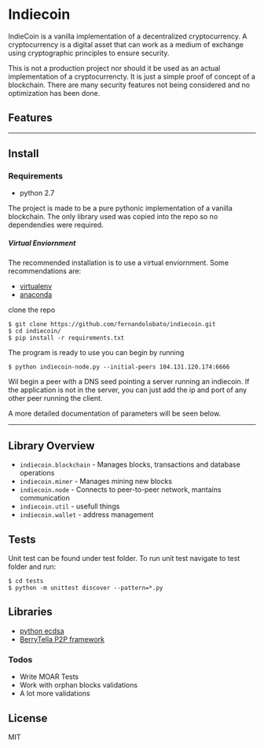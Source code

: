 # Indiecoin

IndieCoin is a vanilla implementation of a decentralized cryptocurrency. A cryptocurrency is a digital asset that can work as a medium of exchange using cryptographic principles to ensure security.

This is not a production project nor should it be used as an actual implementation of a cryptocurrencty. It is just a simple proof of concept of a blockchain. There are many security features not being considered and no optimization has been done.

## Features

---
## Install
### Requirements
  - python 2.7

The project is made to be a pure pythonic implementation of a vanilla blockchain. The only library used was copied into the repo so no dependendies were required.

##### Virtual Enviornment
The recommended installation is to use a virtual enviornment. Some recommendations are:
- [virtualenv](https://python-docs.readthedocs.io/en/latest/dev/virtualenvs.html)
- [anaconda](https://www.continuum.io/downloads)

clone the repo
```
$ git clone https://github.com/fernandolobato/indiecoin.git
$ cd indiecoin/
$ pip install -r requirements.txt
```

The program is ready to use you can begin by running 
```
$ python indiecoin-node.py --initial-peers 104.131.120.174:6666
```
Wil begin a peer with a DNS seed pointing a server running an indiecoin. If the application is not in the server, you can just add the ip and port of any other peer running the client.

A more detailed documentation of parameters will be seen below.

---

## Library Overview
- ```indiecoin.blockchain``` - Manages blocks, transactions and database operations
- ```indiecoin.miner``` - Manages mining new blocks
- ```indiecoin.node``` - Connects to peer-to-peer network, mantains communication
- ```indiecoin.util``` - usefull things
- ```indiecoin.wallet``` - address management

## Tests
Unit test can be found under test folder.
To run unit test navigate to test folder and run:
```
$ cd tests
$ python -m unittest discover --pattern=*.py
```

## Libraries
- [python ecdsa](https://github.com/warner/python-ecdsa)
- [BerryTella P2P framework](ttp://cs.berry.edu/~nhamid/p2p/btpeer.py)

### Todos

 - Write MOAR Tests
 - Work with orphan blocks validations
 - A lot more validations

License
----
MIT
